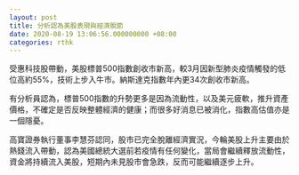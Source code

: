 ```yaml
---
layout: post
title: 分析認為美股表現與經濟脫節
date: 2020-08-19 13:06:56.000000000 +08:00
categories: rthk
---
```


受惠科技股帶動，美股標普500指數創收市新高，較3月因新型肺炎疫情觸發的低位高約55%，技術上步入牛市。納斯達克指數年內更34次創收市新高。

有分析員認為，標普500指數的升勢更多是因為流動性，以及美元疲軟，推升資產價格，不確定是否反映整體經濟的健康；而很多好消息已被消化，指數高估值亦是一個隱憂。

高寶證券執行董事李慧芬認同，股市已完全脫離經濟實況，今輪美股上升主要由於熱錢流入帶動，認為美國總統大選前若疫情有任何變化，當局會繼續釋放流動性，資金將持續流入美股，短期內未見股市會急跌，反而可能繼續逐步上升。
